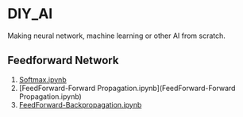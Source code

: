 # DIY_AI
Making neural network, machine learning or other AI from scratch.
## Feedforward Network
1. [Softmax.ipynb](Softmax.ipynb)
2. [FeedForward-Forward Propagation.ipynb](FeedForward-Forward Propagation.ipynb)
3. [FeedForward-Backpropagation.ipynb](FeedForward-Backpropagation.ipynb)

